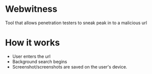 # Webwitness
Tool that allows penetration testers to sneak peak in to a malicious url
# How it works
- User enters the url
- Background search begins
- Screenshot/screenshots are saved on the user's device.
  
